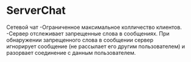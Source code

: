 # ServerChat
Сетевой чат
-Ограниченное максимальное колличество клиентов.
-Сервер отслеживает запрещенные слова в сообщениях.  При обнаружении запрещенного слова в сообщении сервер  
игнорирует сообщение (не рассылает его другим пользователем) и разорвает соединение с данным пользователем.
